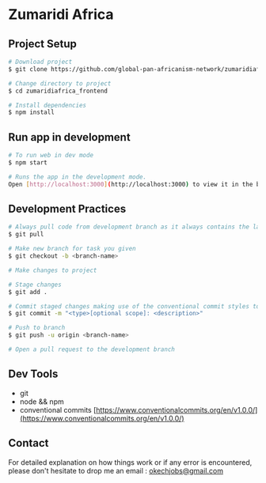 # Zumaridi Africa

## Project Setup

```bash
# Download project
$ git clone https://github.com/global-pan-africanism-network/zumaridiafrica_frontend

# Change directory to project
$ cd zumaridiafrica_frontend

# Install dependencies
$ npm install
```

## Run app in development

```bash
# To run web in dev mode
$ npm start

# Runs the app in the development mode.
Open [http://localhost:3000](http://localhost:3000) to view it in the browser.
```

## Development Practices

```bash
# Always pull code from development branch as it always contains the latest state of the application
$ git pull

# Make new branch for task you given
$ git checkout -b <branch-name>

# Make changes to project

# Stage changes
$ git add .

# Commit staged changes making use of the conventional commit styles to communicate intent of each commit (check Dev Tools for more information).
$ git commit -m "<type>[optional scope]: <description>"

# Push to branch
$ git push -u origin <branch-name>

# Open a pull request to the development branch
```

## Dev Tools

- git
- node && npm
- conventional commits [https://www.conventionalcommits.org/en/v1.0.0/](https://www.conventionalcommits.org/en/v1.0.0/)

## Contact

For detailed explanation on how things work or if any error is encountered, please don't hesitate to drop me an email : okechjobs@gmail.com
